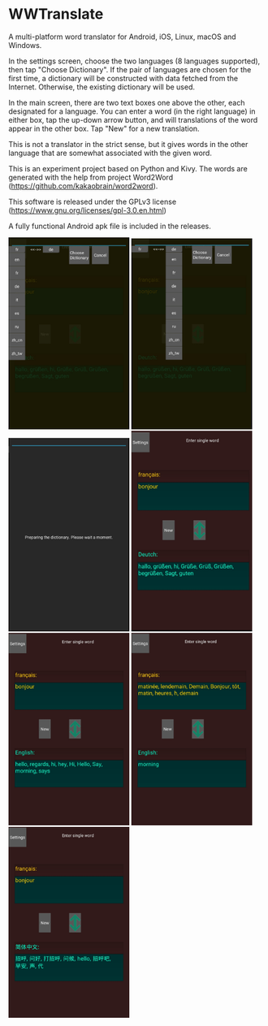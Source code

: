 # WWTranslate

A multi-platform word translator for Android, iOS, Linux, macOS and Windows.

In the settings screen, choose the two languages (8 languages supported), then tap "Choose Dictionary".  If the pair of languages are chosen for the first time, a dictionary will be constructed with data fetched from the Internet.  Otherwise, the existing dictionary will be used.

In the main screen, there are two text boxes one above the other, each designated for a language.  You can enter a word (in the right language) in either box, tap the up-down arrow button, and will translations of the word appear in the other box.  Tap "New" for a new translation.

This is not a translator in the strict sense, but it gives words in the other language that are somewhat associated with the given word.

This is an experiment project based on Python and Kivy.  The words are generated with the help from project Word2Word (https://github.com/kakaobrain/word2word).

This software is released under the GPLv3 license (https://www.gnu.org/licenses/gpl-3.0.en.html)

A fully functional Android apk file is included in the releases.

<img src="./Images/settingF.jpg" width="238" /> <img src="./Images/settingD.jpg" width="238" />
<img src="./Images/wait.jpg" width="238" /> <img src="./Images/FD.jpg" width="238" />
<img src="./Images/FE.jpg" width="238" /> <img src="./Images/FE1.jpg" width="238" />
<img src="./Images/FC.jpg" width="238" />